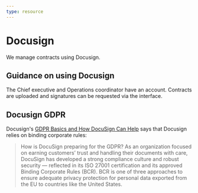 ```yaml
---
type: resource
---
```


# Docusign

We manage contracts using Docusign.

## Guidance on using Docusign

The Chief executive and Operations coordinator have an account. Contracts are uploaded and signatures can be requested via the interface.

## Docusign GDPR

Docusign's [GDPR Basics and How DocuSign Can Help](https://www.docusign.com/gdpr-basics) says that Docusign relies on binding corporate rules:

> How is DocuSign preparing for the GDPR? As an organization focused on earning customers’ trust and handling their documents with care, DocuSign has developed a strong compliance culture and robust security — reflected in its ISO 27001 certification and its approved Binding Corporate Rules (BCR). BCR is one of three approaches to ensure adequate privacy protection for personal data exported from the EU to countries like the United States.
